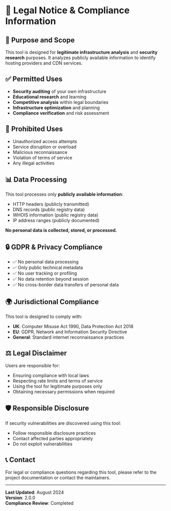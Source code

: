 # 📜 Legal Notice & Compliance Information

## 🎯 Purpose and Scope

This tool is designed for **legitimate infrastructure analysis** and **security research** purposes. It analyzes publicly available information to identify hosting providers and CDN services.

## ✅ Permitted Uses

- **Security auditing** of your own infrastructure
- **Educational research** and learning
- **Competitive analysis** within legal boundaries
- **Infrastructure optimization** and planning
- **Compliance verification** and risk assessment

## 🚫 Prohibited Uses

- Unauthorized access attempts
- Service disruption or overload
- Malicious reconnaissance
- Violation of terms of service
- Any illegal activities

## 📊 Data Processing

This tool processes only **publicly available information**:
- HTTP headers (publicly transmitted)
- DNS records (public registry data)
- WHOIS information (public registry data)
- IP address ranges (publicly documented)

**No personal data is collected, stored, or processed.**

## 🔒 GDPR & Privacy Compliance

- ✅ No personal data processing
- ✅ Only public technical metadata
- ✅ No user tracking or profiling
- ✅ No data retention beyond session
- ✅ No cross-border data transfers of personal data

## 🌍 Jurisdictional Compliance

This tool is designed to comply with:
- **UK**: Computer Misuse Act 1990, Data Protection Act 2018
- **EU**: GDPR, Network and Information Security Directive
- **General**: Standard internet reconnaissance practices

## ⚖️ Legal Disclaimer

Users are responsible for:
- Ensuring compliance with local laws
- Respecting rate limits and terms of service
- Using the tool for legitimate purposes only
- Obtaining necessary permissions when required

## 🛡️ Responsible Disclosure

If security vulnerabilities are discovered using this tool:
- Follow responsible disclosure practices
- Contact affected parties appropriately
- Do not exploit vulnerabilities

## 📞 Contact

For legal or compliance questions regarding this tool, please refer to the project documentation or contact the maintainers.

---

**Last Updated**: August 2024  
**Version**: 2.0.0  
**Compliance Review**: Completed
